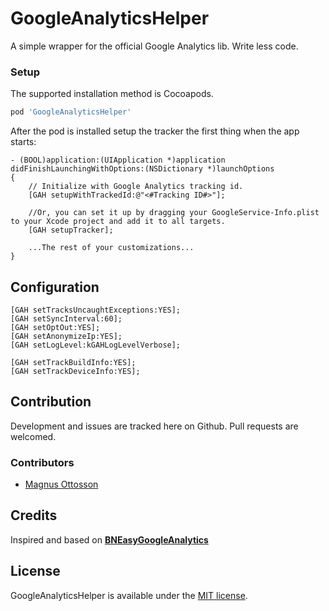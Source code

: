 # GoogleAnalyticsHelper
A simple wrapper for the official Google Analytics lib. Write less code.

### Setup
The supported installation method is Cocoapods.

```ruby
pod 'GoogleAnalyticsHelper'
```

After the pod is installed setup the tracker the first thing when the app starts:

```objc
- (BOOL)application:(UIApplication *)application didFinishLaunchingWithOptions:(NSDictionary *)launchOptions
{
    // Initialize with Google Analytics tracking id.
    [GAH setupWithTrackedId:@"<#Tracking ID#>"];

    //Or, you can set it up by dragging your GoogleService-Info.plist to your Xcode project and add it to all targets.
    [GAH setupTracker];

    ...The rest of your customizations...
}
```

## Configuration


```objc
[GAH setTracksUncaughtExceptions:YES];
[GAH setSyncInterval:60];
[GAH setOptOut:YES];
[GAH setAnonymizeIp:YES];
[GAH setLogLevel:kGAHLogLevelVerbose];

[GAH setTrackBuildInfo:YES];
[GAH setTrackDeviceInfo:YES];
```

## Contribution

Development and issues are tracked here on Github. Pull requests are welcomed.

### Contributors

* [Magnus Ottosson](https://github.com/permagnus)

## Credits
Inspired and based on [**BNEasyGoogleAnalytics**](https://github.com/brandnetworks/BNEasyGoogleAnalytics)


## License

GoogleAnalyticsHelper is available under the [MIT license](https://raw.githubusercontent.com/permagnus/GoogleAnalyticsHelper/master/LICENSE).